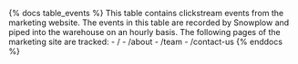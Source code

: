 {% docs table_events %}
    This table contains clickstream events from the marketing website.
    The events in this table are recorded by Snowplow and piped into the warehouse on an hourly basis. The following pages of the marketing site are tracked:
     - /
     - /about
     - /team
     - /contact-us
    {% enddocs %}